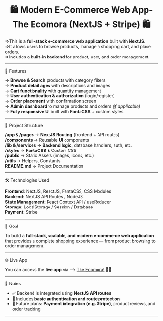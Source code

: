 <h1 align="center">🛍️ Modern E-Commerce Web App-The Ecomora (NextJS + Stripe) 🛍️</h1>

=>This is a **full-stack e-commerce web application** built with **NextJS**.  
=>It allows users to browse products, manage a shopping cart, and place orders.  
=>Includes a **built-in backend** for product, user, and order management.

---

🚀 Features

-> **Browse & Search** products with category filters  
-> **Product detail ages** with descriptions and images  
-> **Cart functionality** with quantity management  
-> **User authentication & authorization** (login/register)  
-> **Order placement** with confirmation screen  
-> **Admin dashboard** to manage products and orders *(if applicable)*  
-> **Fully responsive UI** built with **FantaCSS** + custom styles  

---

📂 Project Structure

**/app & /pages**     → **NextJS Routing** (frontend + API routes)  
**/components**            → Reusable **UI** components  
**/lib & /services**  → **Backend logic**, database handlers, auth, etc.  
**/styles**                → **FantaCSS** & Custom CSS  
**/public**                → Static Assets (images, icons, etc.)  
**/utils**                 → Helpers, Constants  
**README.md**              → Project Documentation  

---

🛠 Technologies Used

**Frontend**: NextJS, ReactJS, FantaCSS, CSS Modules  
**Backend**: NextJS API Routes / NodeJS  
**State Management**: React Context API / useReducer   
**Storage**: LocalStorage / Session / Database  
**Payment**: Stripe

---

🎯 Goal

To build a **full-stack, scalable, and modern e-commerce web application**  
that provides a complete shopping experience — from product browsing to order management.

---

🌐 Live App

You can access the **live app** via --> <a href = "main.d87exegvwzy9z.amplifyapp.com/">The Ecomora!</a> 🚀🚀

---

📌 Notes

- ✅ Backend is integrated using **NextJS API routes**   
- 🔐 Includes **basic authentication and route protection**  
- 🧪 Future plans: **Payment integration (e.g. Stripe)**, product reviews, and order tracking  

---

